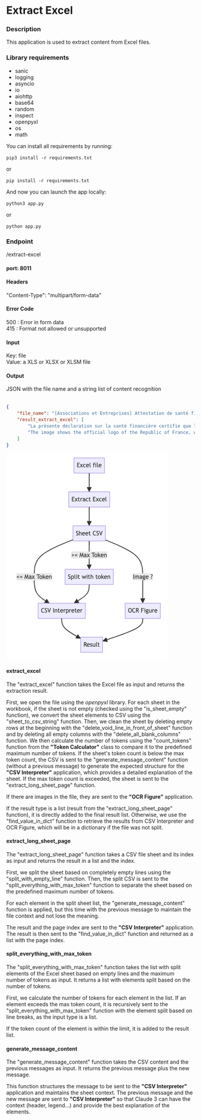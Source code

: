 # Extract Excel

### Description

This application is used to extract content from Excel files.

### Library requirements

* sanic
* logging
* asyncio
* io
* aiohttp
* base64
* random
* inspect
* openpyxl
* os
* math

You can install all requirements by running:

```agsl
pip3 install -r requirements.txt
```

or

```agsl
pip install -r requirements.txt
```

And now you can launch the app locally:

```agsl
python3 app.py
```

or

```agsl
python app.py
```

### Endpoint

/extract-excel

#### port: 8011

#### Headers

"Content-Type": "multipart/form-data"

#### Error Code

500 : Error in form data  
415 : Format not allowed or unsupported

#### Input

Key: file  
Value: a XLS or XLSX or XLSM file

#### Output

JSON with the file name and a string list of content recognition

```json

{
    "file_name": "[Associations et Entreprises] Attestation de santé financière.xlsx",
    "result_extract_excel": [
        "La présente déclaration sur la santé financière certifie que la structure représentée par le signataire légal ou dûment habilité n'est pas une entreprise en difficulté au sens de la réglementation communautaire.\n\nSelon les informations fournies, la structure :\n\n- n'est pas une entreprise en difficulté au sens de la réglementation communautaire.\n\nOu, si la structure est une entreprise en difficulté :\n\n- est devenue une entreprise en difficulté au sens de la réglementation communautaire entre le 01/01/2020 et le 30/06/2021.\n- est devenue une entreprise en difficulté au sens de la réglementation communautaire après le 30/06/2021.\n\nSi la structure est une micro ou petite entreprise, elle :\n\n- est devenue en difficulté avant le 31/12/2021 et ne fait pas l'objet d'une procédure collective d'insolvabilité en vertu du droit national (sauvegarde, redressement ou liquidation judiciaires) ET n'a pas bénéficié d'une aide au sauvetage ou d'une aide à la restructuration.\n\nLa déclaration a été faite à [Lieu] le [Date].",
        "The image shows the official logo of the Republic of France, which consists of the French national flag (blue, white, and red vertical stripes) and the text \"REPUBLIQUE FRANCAISE\" (French Republic) below it. The text also includes the French national motto \"Liberté, Égalité, Fraternité\" (Liberty, Equality, Fraternity). 1. The image shows the official logo of the Republic of France.\n2. The logo consists of the French national flag, which has three vertical stripes in the colors blue, white, and red.\n3. The text \"REPUBLIQUE FRANCAISE\" (French Republic) is displayed below the flag.\n4. The French national motto \"Liberté, Égalité, Fraternité\" (Liberty, Equality, Fraternity) is also included in the logo. Extracting the knowledge from this image was relatively straightforward, as the logo clearly displays the key elements of the French national identity, including the flag, the country name, and the national motto. The information contained in the image is direct and easily identifiable, making the knowledge extraction task simple and straightforward."
    ]
}
```

![alt text](<Graph/ExtractXLS_graph.png>)

#### extract_excel

The "extract_excel" function takes the Excel file as input and returns the extraction result.

First, we open the file using the _openpyxl_ library. For each sheet in the workbook, if the sheet is not empty (checked using the "is_sheet_empty" function), we convert the sheet elements to CSV using the "sheet_to_csv_string" function. Then, we clean the sheet by deleting empty rows at the beginning with the "delete_void_line_in_front_of_sheet" function and by deleting all empty columns with the "delete_all_blank_columns" function. We then calculate the number of tokens using the "count_tokens" function from the **"Token Calculator"** class to compare it to the predefined maximum number of tokens. If the sheet's token count is below the max token count, the CSV is sent to the "generate_message_content" function (without a previous message) to generate the expected structure for the **"CSV Interpreter"** application, which provides a detailed explanation of the sheet. If the max token count is exceeded, the sheet is sent to the "extract_long_sheet_page" function.

If there are images in the file, they are sent to the **"OCR Figure"** application.

If the result type is a list (result from the "extract_long_sheet_page" function), it is directly added to the final result list. Otherwise, we use the "find_value_in_dict" function to retrieve the results from CSV Interpreter and OCR Figure, which will be in a dictionary if the file was not split.

#### extract_long_sheet_page

The "extract_long_sheet_page" function takes a CSV file sheet and its index as input and returns the result in a list and the index.

First, we split the sheet based on completely empty lines using the "split_with_empty_line" function. Then, the split CSV is sent to the "split_everything_with_max_token" function to separate the sheet based on the predefined maximum number of tokens.

For each element in the split sheet list, the "generate_message_content" function is applied, but this time with the previous message to maintain the file context and not lose the meaning.

The result and the page index are sent to the **"CSV Interpreter"** application. The result is then sent to the "find_value_in_dict" function and returned as a list with the page index.

#### split_everything_with_max_token

The "split_everything_with_max_token" function takes the list with split elements of the Excel sheet based on empty lines and the maximum number of tokens as input. It returns a list with elements split based on the number of tokens.

First, we calculate the number of tokens for each element in the list. If an element exceeds the max token count, it is recursively sent to the "split_everything_with_max_token" function with the element split based on line breaks, as the input type is a list.

If the token count of the element is within the limit, it is added to the result list.

#### generate_message_content

The "generate_message_content" function takes the CSV content and the previous messages as input. It returns the previous message plus the new message.

This function structures the message to be sent to the **"CSV Interpreter"** application and maintains the sheet context. The previous message and the new message are sent to **"CSV Interpreter"** so that Claude 3 can have the context (header, legend...) and provide the best explanation of the elements.
